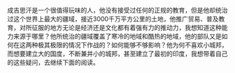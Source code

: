 成吉思汗是一个很值得玩味的人，他没有接受过任何的正规的教育，但是他却统治过这个世界上最大的疆域，接近3000千万平方公里的土地，他推广贸易、普及教育，对所征服的地方无论是经济还是文化都有着强有力的推动力，我想知道这种能力来源于哪里？他所统治的疆域覆盖了寒冷的地域和酷热的地域，他的部队又是如何在这两种极其极限的情况下作战的？如何能够不够影响？他为何不喜欢小城邦，而想要建立大的国度，不断兼并小的城邦，甚至建立了最初的印度，我想带着自己的这些疑问，去继续下面的阅读。